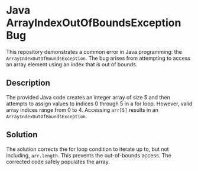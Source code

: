 # Java ArrayIndexOutOfBoundsException Bug

This repository demonstrates a common error in Java programming: the `ArrayIndexOutOfBoundsException`. The bug arises from attempting to access an array element using an index that is out of bounds.

## Description

The provided Java code creates an integer array of size 5 and then attempts to assign values to indices 0 through 5 in a for loop. However, valid array indices range from 0 to 4.  Accessing `arr[5]` results in an `ArrayIndexOutOfBoundsException`. 

## Solution

The solution corrects the for loop condition to iterate up to, but not including, `arr.length`. This prevents the out-of-bounds access. The corrected code safely populates the array.